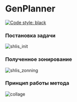 # GenPlanner

[![Code style: black](https://img.shields.io/badge/code%20style-black-000000.svg)](https://github.com/psf/black)

### Постановка задачи
![shlis_init](https://github.com/user-attachments/assets/7b85778d-922f-435a-807d-00d429568b58)

### Полученное зонирование
![shlis_zonning](https://github.com/user-attachments/assets/2ac71257-8792-49fa-a464-e22fbaf901dd)

### Принцип работы метода 
![collage](https://github.com/user-attachments/assets/dbeeb11a-e04f-43a7-b0ad-ff32f3899022)
